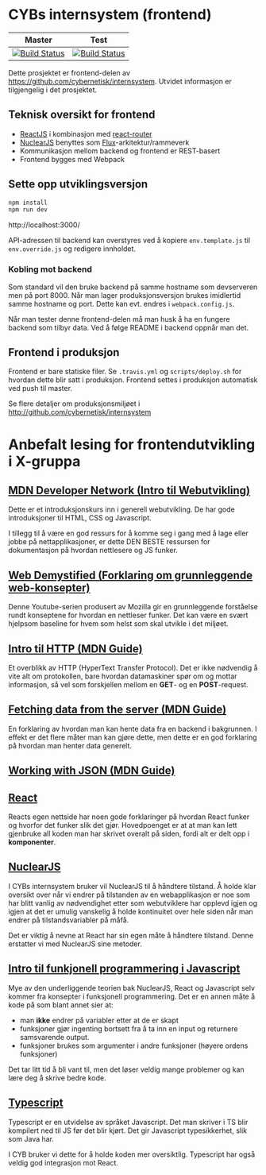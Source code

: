 # CYBs internsystem (frontend)

| Master | Test |
| --- | --- |
| [![Build Status](https://travis-ci.org/cybernetisk/internsystem-frontend.svg?branch=master)](https://travis-ci.org/cybernetisk/internsystem-frontend) | [![Build Status](https://travis-ci.org/cybernetisk/internsystem-frontend.svg?branch=test)](https://travis-ci.org/cybernetisk/internsystem-frontend) |

Dette prosjektet er frontend-delen av
https://github.com/cybernetisk/internsystem. Utvidet informasjon er
tilgjengelig i det prosjektet.

## Teknisk oversikt for frontend

* [ReactJS](http://facebook.github.io/react/) i kombinasjon med [react-router](
  https://github.com/ReactTraining/react-router)
* [NuclearJS](https://optimizely.github.io/nuclear-js/) benyttes som [Flux](
  https://facebook.github.io/flux/)-arkitektur/rammeverk
* Kommunikasjon mellom backend og frontend er REST-basert
* Frontend bygges med Webpack

## Sette opp utviklingsversjon

```bash
npm install
npm run dev
```

http://localhost:3000/

API-adressen til backend kan overstyres ved å kopiere `env.template.js` til
`env.override.js` og redigere innholdet.

### Kobling mot backend

Som standard vil den bruke backend på samme hostname som devserveren
men på port 8000. Når man lager produksjonsversjon brukes imidlertid
samme hostname og port. Dette kan evt. endres i `webpack.config.js`.

Når man tester denne frontend-delen må man husk å ha en fungere
backend som tilbyr data. Ved å følge README i backend oppnår man det.

## Frontend i produksjon

Frontend er bare statiske filer. Se `.travis.yml` og `scripts/deploy.sh`
for hvordan dette blir satt i produksjon. Frontend settes i produksjon
automatisk ved push til master.

Se flere detaljer om produksjonsmiljøet i
http://github.com/cybernetisk/internsystem

# Anbefalt lesing for frontendutvikling i X-gruppa

## [MDN Developer Network (Intro til Webutvikling)](https://developer.mozilla.org/en-US/docs/Learn)

Dette er et introduksjonskurs inn i generell webutvikling.
De har gode introduksjoner til HTML, CSS og Javascript.

I tillegg til å være en god ressurs for å komme seg i gang med å lage eller jobbe på nettapplikasjoner, er dette DEN BESTE ressursen for dokumentasjon på hvordan nettlesere og JS funker.

## [Web Demystified (Forklaring om grunnleggende web-konsepter)](https://www.youtube.com/watch?v=uE3UPEK26U0&list=PLo3w8EB99pqLEopnunz-dOOBJ8t-Wgt2g&index=6)

Denne Youtube-serien produsert av Mozilla gir en grunnleggende forståelse rundt konseptene for hvordan en nettleser funker. Det kan være en svært hjelpsom baseline for hvem som helst som skal utvikle i det miljøet.

## [Intro til HTTP (MDN Guide)](https://developer.mozilla.org/en-US/docs/Web/HTTP/Overview) 

Et overblikk av HTTP (HyperText Transfer Protocol). Det er ikke nødvendig å vite alt om protokollen, bare hvordan datamaskiner spør om og mottar informasjon, så vel som forskjellen mellom en **GET**- og en **POST**-request.

## [Fetching data from the server (MDN Guide)](https://developer.mozilla.org/en-US/docs/Learn/JavaScript/Client-side_web_APIs/Fetching_data)

En forklaring av hvordan man kan hente data fra en backend i bakgrunnen.
I effekt er det flere måter man kan gjøre dette, men dette er en god forklaring på hvordan man henter data generelt. 

## [Working with JSON (MDN Guide)](https://developer.mozilla.org/en-US/docs/Learn/JavaScript/Objects/JSON)

## [React](https://reactjs.org/)

Reacts egen nettside har noen gode forklaringer på hvordan React funker og hvorfor det funker slik det gjør. Hovedpoenget er at at man kan lett gjenbruke all koden man har skrivet overalt på siden, fordi alt er delt opp i **komponenter**.

## [NuclearJS](https://optimizely.github.io/nuclear-js/)

I CYBs internsystem bruker vil NuclearJS til å håndtere tilstand.
Å holde klar oversikt over når vi endrer på tilstanden av en webapplikasjon er noe som har blitt vanlig av nødvendighet etter som webutviklere har opplevd igjen og igjen at det er umulig vanskelig å holde kontinuitet over hele siden når man endrer på tilstandsvariabler på måfå.

Det er viktig å nevne at React har sin egen måte å håndtere tilstand.
Denne erstatter vi med NuclearJS sine metoder.

## [Intro til funkjonell programmering i Javascript](https://medium.com/javascript-scene/master-the-javascript-interview-what-is-functional-programming-7f218c68b3a0)

Mye av den underliggende teorien bak NuclearJS, React og Javascript selv kommer fra konsepter i funksjonell programmering. Det er en annen måte å kode på som blant annet sier at:

* man **ikke** endrer på variabler etter at de er skapt
* funksjoner gjør ingenting bortsett fra å ta inn en input og returnere samsvarende output.
* funksjoner brukes som argumenter i andre funksjoner (høyere ordens funksjoner)

Det tar litt tid å bli vant til, men det løser veldig mange problemer og kan lære deg å skrive bedre kode.

## [Typescript](https://www.typescriptlang.org/docs/handbook/typescript-in-5-minutes.html)

Typescript er en utvidelse av språket Javascript. Det man skriver i TS blir kompilert ned til JS før det blir kjørt. Det gir Javascript typesikkerhet, slik som Java har.

I CYB bruker vi dette for å holde koden mer oversiktlig. Typescript har også veldig god integrasjon mot React.
